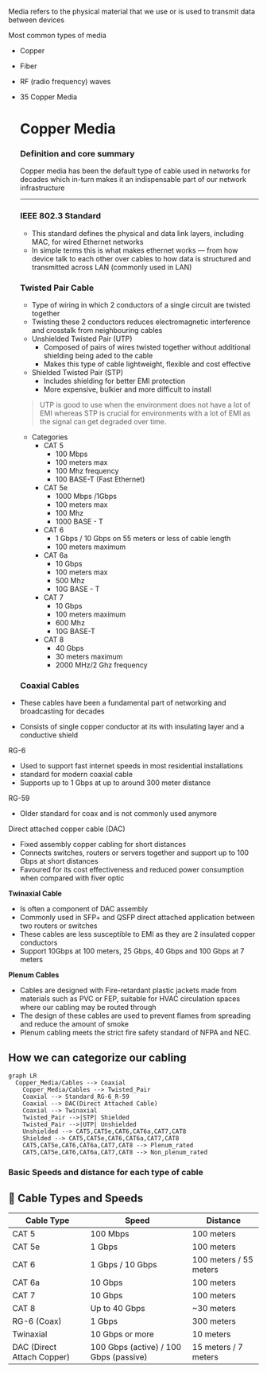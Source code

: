 Media refers to the physical material that we use or is used to transmit data between devices

Most common types of media 

- Copper
- Fiber
- RF (radio frequency) waves
- 35 Copper Media
    
    # Copper Media
    
    ### Definition and core summary
    
    Copper media has been the default type of cable used in networks for decades which in-turn makes it an indispensable part of our network infrastructure
    
    ---
    
    ### IEEE 802.3 Standard
    
    - This standard defines the physical and data link layers, including MAC, for wired Ethernet networks
    - In simple terms this is what makes ethernet works — from how device talk to each other over cables to how data is structured and transmitted across LAN (commonly used in LAN)
    
    ### Twisted Pair Cable
    
    - Type of wiring in which 2 conductors of a single circuit are twisted together
    - Twisting these 2 conductors reduces electromagnetic interference and crosstalk from neighbouring cables
    - Unshielded Twisted Pair (UTP)
        - Composed of pairs of wires twisted together without additional shielding being aded to the cable
        - Makes this type of cable lightweight, flexible and cost effective
    - Shielded Twisted Pair (STP)
        - Includes shielding for better EMI protection
        - More expensive, bulkier and more difficult to install
    
    > UTP is good to use when the environment does not have a lot of EMI whereas STP is crucial for environments with a lot of EMI as the signal can get degraded over time.
    > 
    - Categories
        - CAT 5
            - 100 Mbps
            - 100 meters max
            - 100 Mhz frequency
            - 100 BASE-T (Fast Ethernet)
        - CAT 5e
            - 1000 Mbps /1Gbps
            - 100 meters max
            - 100 Mhz
            - 1000 BASE - T
        - CAT 6
            - 1 Gbps / 10 Gbps on 55 meters or less of cable length
            - 100 meters maximum
        - CAT 6a
            - 10 Gbps
            - 100 meters max
            - 500 Mhz
            - 10G BASE - T
        - CAT 7
            - 10 Gbps
            - 100 meters maximum
            - 600 Mhz
            - 10G BASE-T
        - CAT 8
            - 40 Gbps
            - 30 meters maximum
            - 2000 MHz/2 Ghz frequency

    ### Coaxial Cables

- These cables have been a fundamental part of networking and broadcasting for decades
- Consists of single copper conductor at its with insulating layer and a conductive shield

RG-6

- Used to support fast internet speeds in most residential installations
- standard for modern coaxial cable
- Supports up to 1 Gbps at up to around 300 meter distance

RG-59

- Older standard for coax  and is not commonly used anymore

Direct attached copper cable (DAC)

- Fixed assembly copper cabling for short distances
- Connects switches, routers or servers together and support up to 100 Gbps at short distances
- Favoured for its cost effectiveness and reduced power consumption when compared with fiver optic

**Twinaxial Cable**

- Is often a component of DAC assembly
- Commonly used in SFP+ and QSFP direct attached application between two routers or switches
- These cables are less susceptible to EMI as they are 2 insulated copper conductors
- Support 10Gbps at 100 meters, 25 Gbps, 40 Gbps and 100 Gbps at 7 meters

**Plenum Cables**

- Cables are designed with Fire-retardant plastic jackets made from materials such as PVC or FEP, suitable for HVAC circulation spaces where our cabling may be routed through
- The design of these cables are used to prevent flames from spreading and reduce the amount of smoke
- Plenum cabling meets the strict fire safety standard of NFPA and NEC.

## How we can categorize our cabling

```mermaid
graph LR
  Copper_Media/Cables --> Coaxial
	Copper_Media/Cables --> Twisted_Pair
	Coaxial --> Standard_RG-6_R-59
	Coaxial --> DAC(Direct Attached Cable)
	Coaxial --> Twinaxial
	Twisted_Pair -->|STP| Shielded
	Twisted_Pair -->|UTP| Unshielded
	Unshielded --> CAT5,CAT5e,CAT6,CAT6a,CAT7,CAT8
	Shielded --> CAT5,CAT5e,CAT6,CAT6a,CAT7,CAT8
	CAT5,CAT5e,CAT6,CAT6a,CAT7,CAT8 --> Plenum_rated
	CAT5,CAT5e,CAT6,CAT6a,CAT7,CAT8 --> Non_plenum_rated
```

### Basic Speeds and distance for each type of cable

## 📡 Cable Types and Speeds

| **Cable Type** | **Speed** | **Distance** |
|----------------|-----------|--------------|
| CAT 5          | 100 Mbps  | 100 meters   |
| CAT 5e         | 1 Gbps    | 100 meters   |
| CAT 6          | 1 Gbps / 10 Gbps | 100 meters / 55 meters |
| CAT 6a         | 10 Gbps   | 100 meters   |
| CAT 7          | 10 Gbps   | 100 meters   |
| CAT 8          | Up to 40 Gbps | ~30 meters   |
| RG-6 (Coax)    | 1 Gbps    | 300 meters   |
| Twinaxial      | 10 Gbps or more | 10 meters   |
| DAC (Direct Attach Copper) | 100 Gbps (active) / 100 Gbps (passive) | 15 meters / 7 meters |
